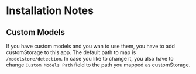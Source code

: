 # Installation Notes

## Custom Models

If you have custom models and you wan to use them, you have to add customStorage to this app. The default path to map is `/modelstore/detection`.
In case you like to change it, you also have to change `Custom Models Path` field to the path you mapped as customStorage.
